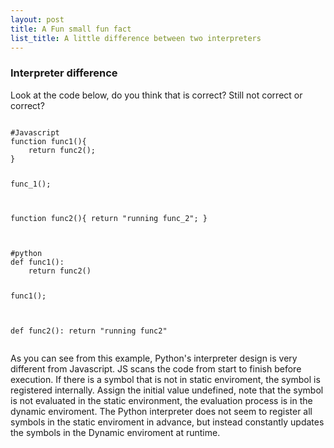 ```yaml
---
layout: post
title: A Fun small fun fact
list_title: A little difference between two interpreters
---
```


### Interpreter difference

Look at the code below, do you think that is correct? Still not correct or correct?

<div class="highlight md-flex-h">
<div>
<pre class="highlight language-javascript md-no-padding-v">
<code class="language-python">
#Javascript
function func1(){
	return func2();
}

func_1();

function func2(){
	return "running func_2";
}
</code>
</pre>
</div>
<div class="md-margin-left-12">
<pre class="highlight language-python md-no-padding-v">
<code class="language-python">
#python
def func1():
    return func2() 

func1();  

def func2():
    return "running func2"
</code>
</pre>
</div>
</div>

As you can see from this example, Python's interpreter design is very different from Javascript. JS scans the code from start to finish before execution. If there is a symbol that is not in static enviroment, the symbol is registered internally. Assign the initial value undefined, note that the symbol is not evaluated in the static environment, the evaluation process is in the dynamic enviroment. The Python interpreter does not seem to register all symbols in the static enviroment in advance, but instead constantly updates the symbols in the Dynamic enviroment at runtime.